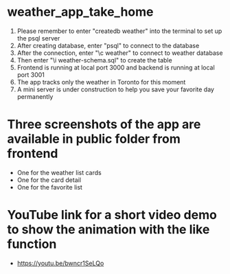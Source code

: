 # weather_app_take_home

1. Please remember to enter "createdb weather" into the terminal to set up the psql server
2. After creating database, enter "psql" to connect to the database
3. After the connection, enter "\c weather" to connect to weather database
4. Then enter "\i weather-schema.sql" to create the table
2. Frontend is running at local port 3000 and backend is running at local port 3001
3. The app tracks only the weather in Toronto for this moment
4. A mini server is under construction to help you save your favorite day permanently 

# Three screenshots of the app are available in public folder from frontend

- One for the weather list cards
- One for the card detail
- One for the favorite list

# YouTube link for a short video demo to show the animation with the like function

- https://youtu.be/bwncr1SeLQo


